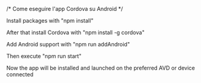 /*
    Come eseguire l'app Cordova su Android
*/

Install packages with "npm install"

After that install Cordova with "npm install -g cordova"

Add Android support with "npm run addAndroid"

Then execute "npm run start"

Now the app will be installed and launched on the preferred AVD or device connected